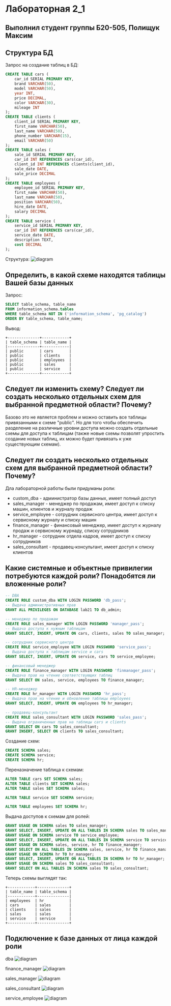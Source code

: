 # Лабораторная 2_1
## Выполнил студент группы Б20-505, Полищук Максим

## Структура БД
Запрос на создание таблиц в БД:
```SQL
CREATE TABLE cars (
    car_id SERIAL PRIMARY KEY,
    brand VARCHAR(50),
    model VARCHAR(50),
    year INT,
    price DECIMAL,
    color VARCHAR(30),
    mileage INT
);
CREATE TABLE clients (
    client_id SERIAL PRIMARY KEY,
    first_name VARCHAR(50),
    last_name VARCHAR(50),
    phone_number VARCHAR(15),
    email VARCHAR(50)
);
CREATE TABLE sales (
    sale_id SERIAL PRIMARY KEY,
    car_id INT REFERENCES cars(car_id),
    client_id INT REFERENCES clients(client_id),
    sale_date DATE,
    sale_price DECIMAL
);
CREATE TABLE employees (
    employee_id SERIAL PRIMARY KEY,
    first_name VARCHAR(50),
    last_name VARCHAR(50),
    position VARCHAR(50),
    hire_date DATE,
    salary DECIMAL
);
CREATE TABLE service (
    service_id SERIAL PRIMARY KEY,
    car_id INT REFERENCES cars(car_id),
    service_date DATE,
    description TEXT,
    cost DECIMAL
);
```

Структура:
![diagram](imgs/diagram.png)


## Определить, в какой схеме находятся таблицы Вашей базы данных

Запрос:
``` SQL
SELECT table_schema, table_name
FROM information_schema.tables
WHERE table_schema NOT IN ('information_schema', 'pg_catalog')
ORDER BY table_schema, table_name;
```
Вывод:
```
+--------------+------------+
| table_schema | table_name |
|--------------+------------|
| public       | cars       |
| public       | clients    |
| public       | employees  |
| public       | sales      |
| public       | service    |
+--------------+------------+
```

## Следует ли изменить схему? Следует ли создать несколько отдельных схем для выбранной предметной области? Почему?

Базово это не является проблем и можно оставить все таблицы привязанными к схеме "public". Но для того чтобы обеспечить разделение на различные уровни доступа можно создать отдельные схемы для доступа к таблицам (также новые схемы позволят упростить создание новых таблиц, их можно будет привязать к уже существующим схемам).

## Следует ли создать несколько отдельных схем для выбранной предметной области? Почему?

Дла лабораторной работы были придуманы роли:
- custom_dba - администратор базы данных, имеет полный доступ
- sales_manager - менеджер по продажам, имеет доступ к списку машин, клиентов и журналу продаж
- service_employee - сотрудник сервисного центра, имеет доступ к сервисному журналу и списку машин
- finance_manager - финансовый менеджер, имеет доступ к журналу продаж и сервисному журнаду, списку сотрудников
- hr_manager - сотрудник отдела кадров, имеет доступ к списку сотрудников
- sales_consultant - продавец-консультант, имеет доступ к списку клиентов

## Какие системные и объектные привилегии потребуются каждой роли? Понадобятся ли вложенные роли?
```SQL
-- DBA
CREATE ROLE custom_dba WITH LOGIN PASSWORD 'db_pass';
-- Выдача административных прав
GRANT ALL PRIVILEGES ON DATABASE lab21 TO db_admin;

-- менеджер по продажам
CREATE ROLE sales_manager WITH LOGIN PASSWORD 'manager_pass';
-- Выдача доступа к нужным таблицам
GRANT SELECT, INSERT, UPDATE ON cars, clients, sales TO sales_manager;

-- сотрудник сервисного центра
CREATE ROLE service_employee WITH LOGIN PASSWORD 'service_pass';
-- Выдача доступа к таблицам service и cars
GRANT SELECT, INSERT, UPDATE ON service, cars TO service_employee;

-- финансовый менеджер
CREATE ROLE finance_manager WITH LOGIN PASSWORD 'finmanager_pass';
-- Выдача прав на чтение соответствующих таблиц
GRANT SELECT ON sales, service, employees TO finance_manager;

-- HR-менеджер
CREATE ROLE hr_manager WITH LOGIN PASSWORD 'hr_pass';
-- Выдача прав на чтение и обновление таблицы employees
GRANT SELECT, INSERT, UPDATE ON employees TO hr_manager;

-- продавец-консультант
CREATE ROLE sales_consultant WITH LOGIN PASSWORD 'sales_pass';
-- Выдача ограниченных прав на таблицы cars и clients
GRANT SELECT ON cars TO sales_consultant;
GRANT INSERT, SELECT ON clients TO sales_consultant;
```

Создание схем:
```SQL
CREATE SCHEMA sales;
CREATE SCHEMA service;
CREATE SCHEMA hr;
```

Переназначение таблица к схемам:
```SQL
ALTER TABLE cars SET SCHEMA sales;
ALTER TABLE clients SET SCHEMA sales;
ALTER TABLE sales SET SCHEMA sales;

ALTER TABLE service SET SCHEMA service;

ALTER TABLE employees SET SCHEMA hr;
```

Выдача доступов к схемам для ролей:
```SQL
GRANT USAGE ON SCHEMA sales TO sales_manager;
GRANT SELECT, INSERT, UPDATE ON ALL TABLES IN SCHEMA sales TO sales_manager;
GRANT USAGE ON SCHEMA service TO service_employee;
GRANT SELECT, INSERT, UPDATE ON ALL TABLES IN SCHEMA service TO service_employee;
GRANT USAGE ON SCHEMA sales, service, hr TO finance_manager;
GRANT SELECT ON ALL TABLES IN SCHEMA sales, service, hr TO finance_manager;
GRANT USAGE ON SCHEMA hr TO hr_manager;
GRANT SELECT, INSERT, UPDATE ON ALL TABLES IN SCHEMA hr TO hr_manager;
GRANT USAGE ON SCHEMA sales TO sales_consultant;
GRANT SELECT ON ALL TABLES IN SCHEMA sales TO sales_consultant;
```

Теперь схемы выглядят так:
```
+------------+--------------+
| table_name | table_schema |
|------------+--------------|
| employees  | hr           |
| cars       | sales        |
| clients    | sales        |
| sales      | sales        |
| service    | service      |
+------------+--------------+
```

## Подключение к базе данных от лица каждой роли

dba
![diagram](imgs/dba.png)

finance_manager
![diagram](imgs/finance_manager.png)

sales_manager
![diagram](imgs/sales_manager.png)

sales_consultant
![diagram](imgs/sales_consultant.png)

service_employee
![diagram](imgs/service_employee.png)
